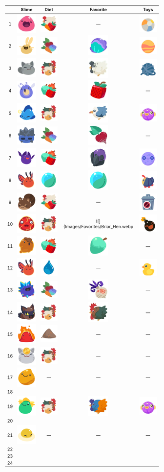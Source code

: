 |  | Slime | Diet | Favorite | Toys |
| :---: | :---: | :---: | :---: | :---: |
|  1 | ![](Images/Slime/Pink_Slime.webp) | ![](Images/Food/All.webp) | — | ![](Images/Toys/Beach_Ball.webp) |
|  2 | ![](Images/Slime/Cotton_Slime.webp) | ![](Images/Food/Veggie.webp) | ![](Images/Favorites/Water_Lettuce.webp) | ![](Images/Toys/Bouncy_Ball.webp) |
|  3 | ![](Images/Slime/Tabby_Slime.webp) | ![All](Images/Food/Meat.webp) | ![](Images/Favorites/Stony_Hen.webp) | ![](Images/Toys/Yarn_Ball.webp) |
|  4 | ![](Images/Slime/Phosphor_Slime.webp) | ![](Images/Food/Fruit.webp) | ![](Images/Favorites/Cuberry.webp) | — |
|  5 | ![](Images/Slime/Angler_Slime.webp) | ![](Images/Food/Meat.webp) | ![](Images/Favorites/Sea_Hen.webp) | ![](Images/Toys/Plushie_Puffer_Fish.webp) |
|  6 | ![](Images/Slime/Rock_Slime.webp) | ![](Images/Food/Veggie.webp) | ![](Images/Favorites/Heart_Beet.webp) | — |
|  7 | ![](Images/Slime/Batty_Slime.webp) | ![](Images/Food/Fruit.webp) | ![](Images/Favorites/Pomegranite.webp) | ![](Images/Toys/Full_Moon_Ball.webp) |
|  8 | ![](Images/Slime/Flutter_Slime.webp) | ![](Images/Food/Nectar.webp) | ![](Images/Food/Nectar.webp) | ![](Images/Toys/Glowbug.webp) |
|  9 | ![](Images/Slime/Ringtail_Slime.webp) | ![](Images/Food/All.webp) | — | ![](Images/Toys/Trashcan.webp) |
| 10 | ![](Images/Slime/Boom_Slime.webp) | ![](Images/Food/Meat.webp) | ![](Images/Favorites/Briar_Hen.webp | ![](Images/Toys/Bomb_Ball.webp) |
| 11 | ![](Images/Slime/Honey_Slime.webp) | ![](Images/Food/Fruit.webp) | ![](Images/Favorites/Mint_Mango.webp) | — |
| 12 | ![](Images/Slime/Flutter_Slime.webp) | ![](Images/Food/Water.webp) | — | ![](Images/Toys/Rubber_Ducky.webp) |
| 13 | ![](Images/Slime/Crystal_Slime.webp) | ![](Images/Food/Veggie.webp) | ![](Images/Favorites/Odd_Onion.webp) | — |
| 14 | ![](Images/Slime/Hunter_Slime.webp) | ![](Images/Food/Meat.webp) | ![](Images/Favorites/Roostro.webp) | — |
| 15 | ![](Images/Slime/Fire_Slime.webp) | ![](Images/Food/Ash.webp) | — | — |
| 16 | ![](Images/Slime/Lucky_Slime.webp) | ![All](Images/Food/Meat.webp) | — | — |
| 17 | ![](Images/Slime/Gold_Slime.webp) | — | — | — |
| 18 |  |  |  |  |
| 19 | ![](Images/Slime/Tangle_Slime.webp) | ![](Images/Food/Meat.webp) | ![](Images/Favorites/Painted_Hen.webp) | ![](Images/Toys/Plushie_Puffer_Fish.webp) |
| 20 |  |  |  |  |
| 21 | ![](Images/Slime/Yolky_Slime.webp) | — | — | — |
| 22 |  |  |  |  |
| 23 |  |  |  |  |
| 24 |  |  |  |  |